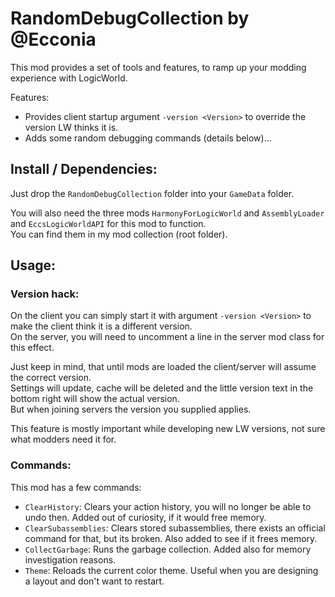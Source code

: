 # RandomDebugCollection by @Ecconia

This mod provides a set of tools and features, to ramp up your modding experience with LogicWorld.

Features:
- Provides client startup argument `-version <Version>` to override the version LW thinks it is.
- Adds some random debugging commands (details below)...

## Install / Dependencies:

Just drop the `RandomDebugCollection` folder into your `GameData` folder.

You will also need the three mods `HarmonyForLogicWorld` and `AssemblyLoader` and `EccsLogicWorldAPI` for this mod to function.\
You can find them in my mod collection (root folder).

## Usage:

### Version hack:

On the client you can simply start it with argument `-version <Version>` to make the client think it is a different version.\
On the server, you will need to uncomment a line in the server mod class for this effect.

Just keep in mind, that until mods are loaded the client/server will assume the correct version.\
Settings will update, cache will be deleted and the little version text in the bottom right will show the actual version.\
But when joining servers the version you supplied applies.

This feature is mostly important while developing new LW versions, not sure what modders need it for.

### Commands:

This mod has a few commands:

- `ClearHistory`: Clears your action history, you will no longer be able to undo then. Added out of curiosity, if it would free memory.
- `ClearSubassemblies`: Clears stored subassemblies, there exists an official command for that, but its broken. Also added to see if it frees memory.
- `CollectGarbage`: Runs the garbage collection. Added also for memory investigation reasons.
- `Theme`: Reloads the current color theme. Useful when you are designing a layout and don't want to restart.
